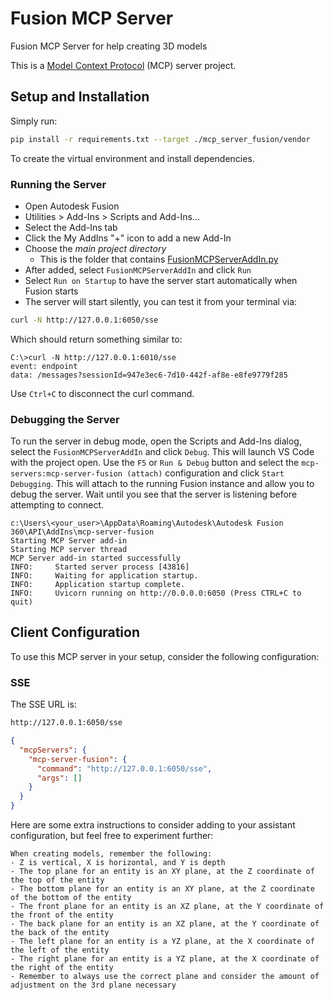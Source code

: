 # Fusion MCP Server

Fusion MCP Server for help creating 3D models

This is a [Model Context Protocol](https://github.com/modelcontextprotocol) (MCP) server project.

## Setup and Installation

Simply run:

```bash
pip install -r requirements.txt --target ./mcp_server_fusion/vendor
```

To create the virtual environment and install dependencies.

### Running the Server

- Open Autodesk Fusion
- Utilities > Add-Ins > Scripts and Add-Ins...
- Select the Add-Ins tab
- Click the My AddIns "+" icon to add a new Add-In
- Choose the _main project directory_
  - This is the folder that contains [FusionMCPServerAddIn.py](./FusionMCPServerAddIn.py)
- After added, select `FusionMCPServerAddIn` and click `Run`
- Select `Run on Startup` to have the server start automatically when Fusion starts
- The server will start silently, you can test it from your terminal via:

```bash
curl -N http://127.0.0.1:6050/sse
```

Which should return something similar to:

```
C:\>curl -N http://127.0.0.1:6010/sse
event: endpoint
data: /messages?sessionId=947e3ec6-7d10-442f-af8e-e8fe9779f285
```

Use `Ctrl+C` to disconnect the curl command.

### Debugging the Server

To run the server in debug mode, open the Scripts and Add-Ins dialog, select the `FusionMCPServerAddIn` and click `Debug`.
This will launch VS Code with the project open. Use the `F5` or `Run & Debug` button and select the `mcp-servers:mcp-server-fusion (attach)` configuration and click `Start Debugging`. This will attach to the running Fusion instance and allow you to debug the server. Wait until you see that the server is listening before attempting to connect.

```
c:\Users\<your_user>\AppData\Roaming\Autodesk\Autodesk Fusion 360\API\AddIns\mcp-server-fusion
Starting MCP Server add-in
Starting MCP server thread
MCP Server add-in started successfully
INFO:     Started server process [43816]
INFO:     Waiting for application startup.
INFO:     Application startup complete.
INFO:     Uvicorn running on http://0.0.0.0:6050 (Press CTRL+C to quit)
```

## Client Configuration

To use this MCP server in your setup, consider the following configuration:

### SSE

The SSE URL is:

```bash
http://127.0.0.1:6050/sse
```

```json
{
  "mcpServers": {
    "mcp-server-fusion": {
      "command": "http://127.0.0.1:6050/sse",
      "args": []
    }
  }
}
```

Here are some extra instructions to consider adding to your assistant configuration, but feel free to experiment further:

```
When creating models, remember the following:
- Z is vertical, X is horizontal, and Y is depth
- The top plane for an entity is an XY plane, at the Z coordinate of the top of the entity
- The bottom plane for an entity is an XY plane, at the Z coordinate of the bottom of the entity
- The front plane for an entity is an XZ plane, at the Y coordinate of the front of the entity
- The back plane for an entity is an XZ plane, at the Y coordinate of the back of the entity
- The left plane for an entity is a YZ plane, at the X coordinate of the left of the entity
- The right plane for an entity is a YZ plane, at the X coordinate of the right of the entity
- Remember to always use the correct plane and consider the amount of adjustment on the 3rd plane necessary
```
